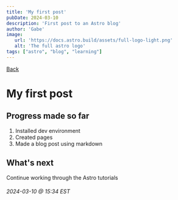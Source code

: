 ```yaml
---
title: 'My first post'
pubDate: 2024-03-10
description: 'First post to an Astro blog'
author: 'Gabe'
image:
   url: 'https://docs.astro.build/assets/full-logo-light.png'
   alt: 'The full astro logo'
tags: ["astro", "blog", "learning"]
---
```

[Back](/blog/)
# My first post

## Progress made so far
1. Installed dev environment
2. Created pages
3. Made a blog post using markdown

## What's next
Continue working through the Astro tutorials

###### _2024-03-10_ @ _15:34 EST_